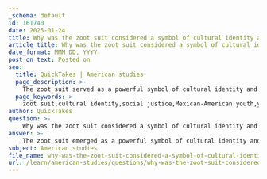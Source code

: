 ```yaml
---
_schema: default
id: 161740
date: 2025-01-24
title: Why was the zoot suit considered a symbol of cultural identity and social justice for Mexican-American youth?
article_title: Why was the zoot suit considered a symbol of cultural identity and social justice for Mexican-American youth?
date_format: MMM DD, YYYY
post_on_text: Posted on
seo:
  title: QuickTakes | American studies
  page_description: >-
    The zoot suit served as a powerful symbol of cultural identity and social justice for Mexican-American youth in the 1940s, representing their resistance against discrimination and societal norms, especially highlighted during the Zoot Suit Riots.
  page_keywords: >-
    zoot suit,cultural identity,social justice,Mexican-American youth,youth rebellion,discrimination,systemic racism,Zoot Suit Riots,wartime tension,fashion statement
author: QuickTakes
question: >-
    Why was the zoot suit considered a symbol of cultural identity and social justice for Mexican-American youth?
answer: >-
    The zoot suit emerged as a powerful symbol of cultural identity and social justice for Mexican-American youth during the 1940s for several reasons:\n\n1. **Cultural Identity**: The zoot suit represented a distinct cultural expression for Mexican-American youth, allowing them to assert their identity in a society that often marginalized them. By adopting this flamboyant style, which included high-waisted, wide-legged trousers and long jackets, they were able to celebrate their heritage and individuality. This fashion choice was a form of resistance against the dominant culture that sought to suppress their identity.\n\n2. **Youth Rebellion**: The 1940s was a time of significant social upheaval, and youth culture was characterized by a desire for self-expression and rebellion against traditional norms. The zoot suit became emblematic of this youth culture, symbolizing a break from conformity and an assertion of autonomy. For many Mexican-American youths, wearing zoot suits was a way to challenge societal expectations and assert their right to exist and express themselves freely.\n\n3. **Response to Discrimination**: The adoption of zoot suits was also a reaction to the discrimination and economic hardship faced by Mexican-Americans. By embracing this style, they were not only making a fashion statement but also standing up against the systemic racism and social injustices that permeated their lives. The Zoot Suit Riots, which erupted in June 1943, highlighted these tensions, as Mexican-American youths were both victims of violence and participants in a struggle for recognition and respect.\n\n4. **Societal Reactions**: The backlash against zoot suits from segments of society, particularly white servicemen, underscored the cultural misunderstandings and racial tensions of the time. The riots that ensued were fueled by perceptions of the zoot suit as a challenge to wartime rationing and conformity, further illustrating how clothing can become a battleground for cultural identity and social justice.\n\n5. **Historical Context**: The Zoot Suit Riots occurred against the backdrop of World War II, a period marked by significant migration, economic change, and the mixing of diverse populations in urban areas. This context is crucial for understanding the emergence of the zoot suit as a symbol of cultural identity, as it was a response to the broader societal changes and the struggles for civil rights that were beginning to take shape.\n\nIn summary, the zoot suit was more than just a fashion statement for Mexican-American youth; it was a powerful symbol of their cultural identity, a form of resistance against discrimination, and a reflection of the broader social dynamics of the time. The Zoot Suit Riots served to highlight the ongoing struggles for recognition and respect within a racially divided society, making the zoot suit a significant emblem of social justice during this era.
subject: American studies
file_name: why-was-the-zoot-suit-considered-a-symbol-of-cultural-identity-and-social-justice-for-mexicanamerican-youth.md
url: /learn/american-studies/questions/why-was-the-zoot-suit-considered-a-symbol-of-cultural-identity-and-social-justice-for-mexicanamerican-youth
---
```


&nbsp;